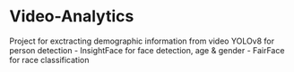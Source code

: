 # Video-Analytics
Project for exctracting demographic information from video
YOLOv8 for person detection - InsightFace for face detection, age & gender - FairFace for race classification
